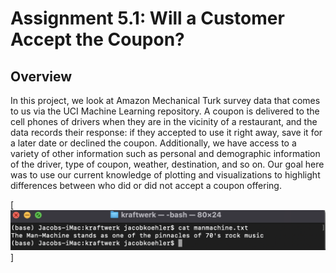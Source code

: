# Assignment 5.1: Will a Customer Accept the Coupon?
 
## Overview
In this project, we look at Amazon Mechanical Turk survey data that comes to us via the UCI Machine Learning repository. A coupon is delivered to the cell phones of drivers when they are in the vicinity of a restaurant, and the data records their response: if they accepted to use it right away, save it for a later date or declined the coupon. Additionally, we have access to a variety of other information such as personal and demographic information of the driver, type of coupon, weather, destination, and so on. Our goal here was to use our current knowledge of plotting and visualizations to highlight differences between who did or did not accept a coupon offering.

[<img src="images/cat.png">]


